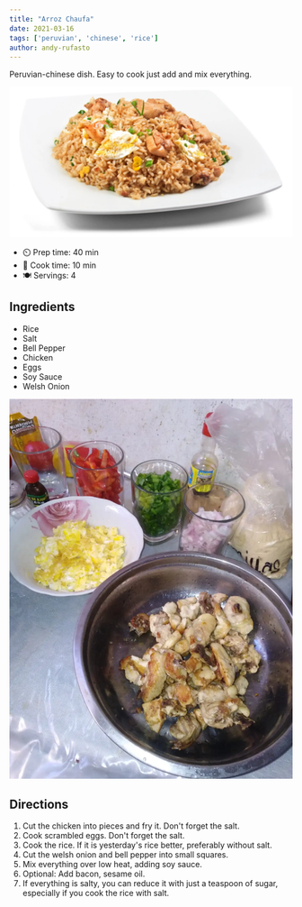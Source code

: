 ```yaml
---
title: "Arroz Chaufa"
date: 2021-03-16
tags: ['peruvian', 'chinese', 'rice']
author: andy-rufasto
---
```


Peruvian-chinese dish. Easy to cook just add and mix everything.

![Arroz Chaufa](/recipes/pix/arroz-chaufa-2.webp)

- ⏲️ Prep time: 40 min
- 🍳 Cook time: 10 min
- 🍽️ Servings: 4

## Ingredients

- Rice
- Salt
- Bell Pepper
- Chicken
- Eggs
- Soy Sauce
- Welsh Onion

![Ingredients](/recipes/pix/arroz-chaufa-1.webp)

## Directions

1. Cut the chicken into pieces and fry it. Don't forget the salt.
2. Cook scrambled eggs. Don't forget the salt.
3. Cook the rice. If it is yesterday's rice better, preferably without salt.
4. Cut the welsh onion and bell pepper into small squares.
5. Mix everything over low heat, adding soy sauce.
6. Optional: Add bacon, sesame oil.
7. If everything is salty, you can reduce it with just a teaspoon of sugar, especially if you cook the rice with salt.
